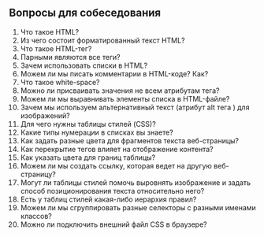 ## Вопросы для собеседования

1. Что такое HTML?
2. Из чего состоит форматированный текст HTML?
3. Что такое HTML-тег?
4. Парными являются все теги?
5. Зачем использовать списки в HTML?
6. Можем ли мы писать комментарии в HTML-коде? Как?
7. Что такое white-space?
8. Можно ли присваивать значения не всем атрибутам тега?
9. Можем ли мы выравнивать элементы списка в HTML-файле?
10. Зачем мы используем альтернативный текст (атрибут alt тега <img>) для изображений?
11. Для чего нужны таблицы стилей (CSS)?
12. Какие типы нумерации в списках вы знаете?
13. Как задать разные цвета для фрагментов текста веб-страницы?
14. Как перекрытие тегов влияет на отображение контента?
15. Как указать цвета для границ таблицы?
16. Можем ли мы создать ссылку, которая ведет на другую веб-страницу?
17. Могут ли таблицы стилей помочь выровнять изображение и задать способ позиционирования текста относительно него?
18. Есть у таблиц стилей какая-либо иерархия правил?
19. Можем ли мы сгруппировать разные селекторы с разными именами классов?
20. Можно ли подключить внешний файл CSS в браузере?
